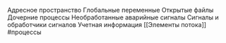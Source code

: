 Адресное пространство
Глобальные переменные
Открытые файлы
Дочерние процессы
Необработанные аварийные сигналы
Сигналы и обработчики сигналов
Учетная информация
[[Элементы потока]]
 #процессы